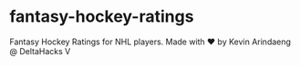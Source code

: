 # fantasy-hockey-ratings
Fantasy Hockey Ratings for NHL players. Made with ❤️ by Kevin Arindaeng @ DeltaHacks V
